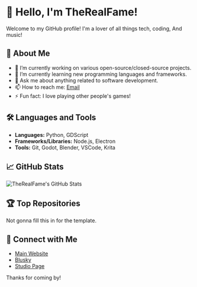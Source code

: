 # 👋 Hello, I'm TheRealFame!

Welcome to my GitHub profile! I'm a lover of all things tech, coding, And music!

## 🚀 About Me

- 🔭 I’m currently working on various open-source/closed-source projects.
- 🌱 I’m currently learning new programming languages and frameworks.
- 💬 Ask me about anything related to software development.
- 📫 How to reach me: [Email](mailto:fame@cutefame.net)
- ⚡ Fun fact: I love playing other people's games!

## 🛠️ Languages and Tools

- **Languages:** Python, GDScript
- **Frameworks/Libraries:** Node.js, Electron
- **Tools:** Git, Godot, Blender, VSCode, Krita

## 📈 GitHub Stats

![TheRealFame's GitHub Stats](https://github-readme-stats.vercel.app/api?username=TheRealFame&show_icons=true&theme=radical)

## 🏆 Top Repositories

Not gonna fill this in for the template.

## 🔗 Connect with Me

- [Main Website](https://cutefame.net)
- [Blusky](https://bsky.app/profile/therealfame.bsky.social)
- [Studio Page](https://cutefame.net/cfstudio)

Thanks for coming by!
